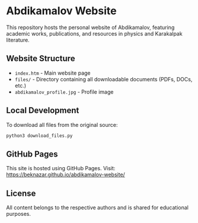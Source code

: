 # Abdikamalov Website

This repository hosts the personal website of Abdikamalov, featuring academic works, publications, and resources in physics and Karakalpak literature.

## Website Structure

- `index.htm` - Main website page
- `files/` - Directory containing all downloadable documents (PDFs, DOCs, etc.)
- `abdikamalov_profile.jpg` - Profile image

## Local Development

To download all files from the original source:
```bash
python3 download_files.py
```

## GitHub Pages

This site is hosted using GitHub Pages. Visit: https://beknazar.github.io/abdikamalov-website/

## License

All content belongs to the respective authors and is shared for educational purposes.